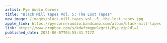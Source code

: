 ```yaml
---
artist: Pye Audio Corner
title: "Black Mill Tapes Vol. 5: The Lost Tapes"
new_image: /images/black-mill-tapes-vol.-5_-the-lost-tapes.jpg
apple_link: https://pyecorneraudio.bandcamp.com/album/black-mill-tapes-volume-5-the-lost-tapes
link: https://www.dropbox.com/s/kdwfrmgpu9zgrti/Pye.zip?dl=1
published_date: 2021-06-07T04:55:41.717Z
---
```

